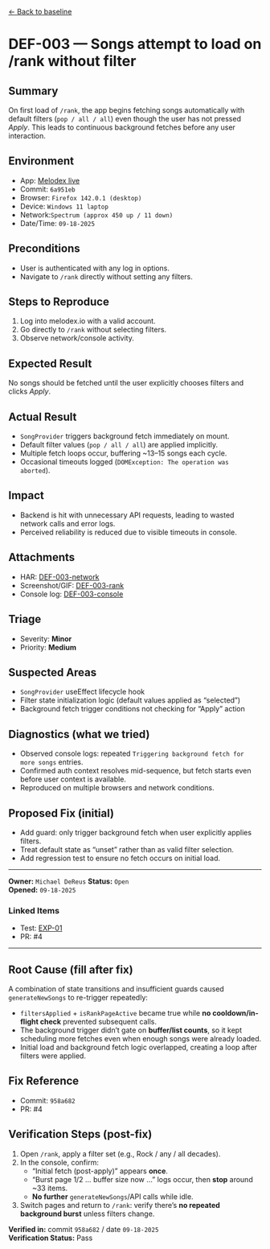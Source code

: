 [← Back to baseline](../baseline.md)

# DEF-003 — Songs attempt to load on /rank without filter

## Summary  
On first load of `/rank`, the app begins fetching songs automatically with default filters (`pop / all / all`) even though the user has not pressed *Apply*. This leads to continuous background fetches before any user interaction.

## Environment  
- App: [Melodex live](www.melodx.io) 
- Commit: `6a951eb`  
- Browser: `Firefox 142.0.1 (desktop)`
- Device: `Windows 11 laptop`  
- Network:`Spectrum (approx 450 up / 11 down)` 
- Date/Time: `09-18-2025`

## Preconditions  
- User is authenticated with any log in options.  
- Navigate to `/rank` directly without setting any filters.  

## Steps to Reproduce  
1. Log into melodex.io with a valid account.  
2. Go directly to `/rank` without selecting filters.  
3. Observe network/console activity.  

## Expected Result  
No songs should be fetched until the user explicitly chooses filters and clicks *Apply*.  

## Actual Result  
- `SongProvider` triggers background fetch immediately on mount.  
- Default filter values (`pop / all / all`) are applied implicitly.  
- Multiple fetch loops occur, buffering ~13–15 songs each cycle.  
- Occasional timeouts logged (`DOMException: The operation was aborted`).  

## Impact  
- Backend is hit with unnecessary API requests, leading to wasted network calls and error logs.  
- Perceived reliability is reduced due to visible timeouts in console.  

## Attachments  
- HAR: [DEF-003-network](../evidence/DEF-003-network.har)
- Screenshot/GIF: [DEF-003-rank](../evidence/DEF-003-rank.png)
- Console log: [DEF-003-console](../evidence/DEF-003-console.txt)

## Triage  
- Severity: **Minor**  
- Priority: **Medium**

## Suspected Areas  
- `SongProvider` useEffect lifecycle hook  
- Filter state initialization logic (default values applied as “selected”)  
- Background fetch trigger conditions not checking for “Apply” action  

## Diagnostics (what we tried)  
- Observed console logs: repeated `Triggering background fetch for more songs` entries.  
- Confirmed auth context resolves mid-sequence, but fetch starts even before user context is available.  
- Reproduced on multiple browsers and network conditions.  

## Proposed Fix (initial)  
- Add guard: only trigger background fetch when user explicitly applies filters.  
- Treat default state as “unset” rather than as valid filter selection.  
- Add regression test to ensure no fetch occurs on initial load.  

---

**Owner:** `Michael DeReus`
**Status:** `Open`  
**Opened:** `09-18-2025`    

### Linked Items  
- Test: [EXP-01](../reports/exploratory/EXP-01.md) 
- PR: #4

---

## Root Cause (fill after fix)  
A combination of state transitions and insufficient guards caused `generateNewSongs` to re-trigger repeatedly:  
- `filtersApplied` + `isRankPageActive` became true while **no cooldown/in-flight check** prevented subsequent calls.  
- The background trigger didn’t gate on **buffer/list counts**, so it kept scheduling more fetches even when enough songs were already loaded.  
- Initial load and background fetch logic overlapped, creating a loop after filters were applied.  

## Fix Reference  
- Commit: `958a682`
- PR: #4

## Verification Steps (post-fix)  
1. Open `/rank`, apply a filter set (e.g., Rock / any / all decades).  
2. In the console, confirm:  
   - “Initial fetch (post-apply)” appears **once**.  
   - “Burst page 1/2 … buffer size now …” logs occur, then **stop** around ~33 items.  
   - **No further** `generateNewSongs`/API calls while idle.  
3. Switch pages and return to `/rank`: verify there’s **no repeated background burst** unless filters change.  

**Verified in:** commit `958a682` / date `09-18-2025`  
**Verification Status:** Pass
